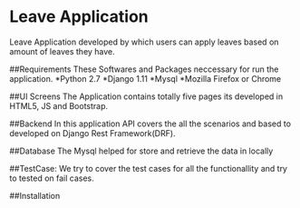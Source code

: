 # Leave Application 
Leave Application developed by which users can apply leaves based on amount of leaves they have.

##Requirements
These Softwares and Packages neccessary for run the application.
*Python 2.7 
*Django 1.11
*Mysql
*Mozilla Firefox or Chrome 

##UI Screens
The Application contains totally five pages its developed in HTML5, JS  and Bootstrap. 

##Backend
In this application API covers the all the scenarios and based to developed on Django Rest Framework(DRF).

##Database
The Mysql helped for store and retrieve the data in locally

##TestCase:
We try to cover the test cases for all the functionallity and try to tested on fail cases.

##Installation




